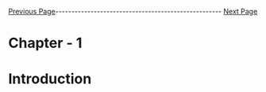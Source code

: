 



[Previous Page](https://github.com/EtricKombat/Course_Practical_Guide_EKS/blob/master/_docs/ch1/what_you_will_learn.md)---------------------------------------------------- [Next Page](https://github.com/EtricKombat/Course_Practical_Guide_EKS/blob/master/_docs/ch1/The_BookStore_project_pre-requsites.md)



# Chapter - 1
# Introduction

##
